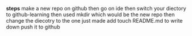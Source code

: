 **steps**
make a new repo on github
then go on ide
then switch your diectory to github-learning
then used mkdir which would be the new repo 
then change the diecotry to the one just made 
add touch README.md to write down
push it to github
